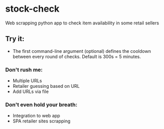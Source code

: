 # stock-check
Web scrapping python app to check item availability in some retail sellers

## Try it:
 - The first command-line argument (optional) defines the cooldown between every round of checks. Default is 300s = 5 minutes.

### Don't rush me:
- Multiple URLs
- Retailer guessing based on URL
- Add URLs via file

### Don't even hold your breath:
- Integration to web app
- SPA retailer sites scrapping


